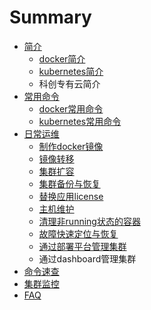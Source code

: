 # Summary

* [简介](README.md)
  * [docker简介](chapter1/dockerjian-jie.md)
  * [kubernetes简介](chapter1/kubernetesjian-jie.md)
  * 科创专有云简介
* [常用命令](chang-yong-ming-ling.md)
  * [docker常用命令](chang-yong-ming-ling/dockerchang-yong-ming-ling.md)
  * [kubernetes常用命令](chang-yong-ming-ling/kuberneteschang-yong-ming-ling.md)
* [日常运维](ri-chang-yun-wei.md)
  * [制作docker镜像](ri-chang-yun-wei/zhi-zuo-docker-jing-xiang.md)
  * [镜像转移](ri-chang-yun-wei/zhuan-yi-jing-xiang.md)
  * [集群扩容](bu-shu-jiao-ben.md)
  * [集群备份与恢复](ri-chang-yun-wei/bei-fen-yu-hui-fu.md)
  * [替换应用license](ri-chang-yun-wei/ding-qi-ti-huan-license.md)
  * [主机维护](ri-chang-yun-wei/zhu-ji-wei-hu.md)
  * [清理非running状态的容器](ri-chang-yun-wei/qing-li-fei-running-zhuang-tai-de-rong-qi.md)
  * [故障快速定位与恢复](ri-chang-yun-wei/gu-zhang-kuai-su-ding-wei-yu-hui-fu.md)
  * [通过部署平台管理集群](ri-chang-yun-wei/bu-shu-ping-tai-shi-yong.md)
  * 通过dashboard管理集群
* [命令速查](ming-ling-su-cha.md)
* [集群监控](ji-qun-jian-kong.md)
* [FAQ](faq.md)


